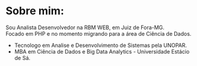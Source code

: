 # Sobre mim:

Sou Analista Desenvolvedor na RBM WEB, em Juiz de Fora-MG.  
Focado em PHP e no momento migrando para a área de Ciência de Dados.

* Tecnologo em Analise e Desenvolvimento de Sistemas pela UNOPAR.
* MBA em Ciência de Dados e Big Data Analytics - Universidade Estácio de Sá.
